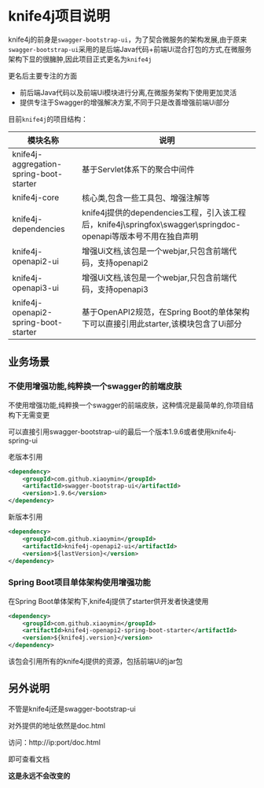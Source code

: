 # knife4j项目说明

knife4j的前身是`swagger-bootstrap-ui`，为了契合微服务的架构发展,由于原来`swagger-bootstrap-ui`采用的是后端Java代码+前端Ui混合打包的方式,在微服务架构下显的很臃肿,因此项目正式更名为`knife4j`

更名后主要专注的方面

- 前后端Java代码以及前端Ui模块进行分离,在微服务架构下使用更加灵活
- 提供专注于Swagger的增强解决方案,不同于只是改善增强前端Ui部分

目前`knife4j`的项目结构：

| 模块名称                                    | 说明                                                                                     |
|-----------------------------------------|----------------------------------------------------------------------------------------|
| knife4j-aggregation-spring-boot-starter | 基于Servlet体系下的聚合中间件                                                                     |
| knife4j-core                            | 核心类,包含一些工具包、增强注解等                                                                      |
| knife4j-dependencies                    | knife4j提供的dependencies工程，引入该工程后，knife4j\springfox\swagger\springdoc-openapi等版本号不用在独自声明 |
| knife4j-openapi2-ui                     | 增强Ui文档,该包是一个webjar,只包含前端代码，支持openapi2                                                  |
| knife4j-openapi3-ui                     | 增强Ui文档,该包是一个webjar,只包含前端代码，支持openapi3                                                  |
| knife4j-openapi2-spring-boot-starter    | 基于OpenAPI2规范，在Spring Boot的单体架构下可以直接引用此starter,该模块包含了Ui部分                               |


## 业务场景

### 不使用增强功能,纯粹换一个swagger的前端皮肤

不使用增强功能,纯粹换一个swagger的前端皮肤，这种情况是最简单的,你项目结构下无需变更

可以直接引用swagger-bootstrap-ui的最后一个版本1.9.6或者使用knife4j-spring-ui

老版本引用

```xml
<dependency>
    <groupId>com.github.xiaoymin</groupId>
    <artifactId>swagger-bootstrap-ui</artifactId>
    <version>1.9.6</version>
</dependency>
```

新版本引用

```xml
<dependency>
    <groupId>com.github.xiaoymin</groupId>
    <artifactId>knife4j-openapi2-ui</artifactId>
    <version>${lastVersion}</version>
</dependency>
```

### Spring Boot项目单体架构使用增强功能

在Spring Boot单体架构下,knife4j提供了starter供开发者快速使用

```xml
<dependency>
    <groupId>com.github.xiaoymin</groupId>
    <artifactId>knife4j-openapi2-spring-boot-starter</artifactId>
    <version>${knife4j.version}</version>
</dependency>
```

该包会引用所有的knife4j提供的资源，包括前端Ui的jar包
 
## 另外说明

不管是knife4j还是swagger-bootstrap-ui

对外提供的地址依然是doc.html

访问：http://ip:port/doc.html

即可查看文档

**这是永远不会改变的**